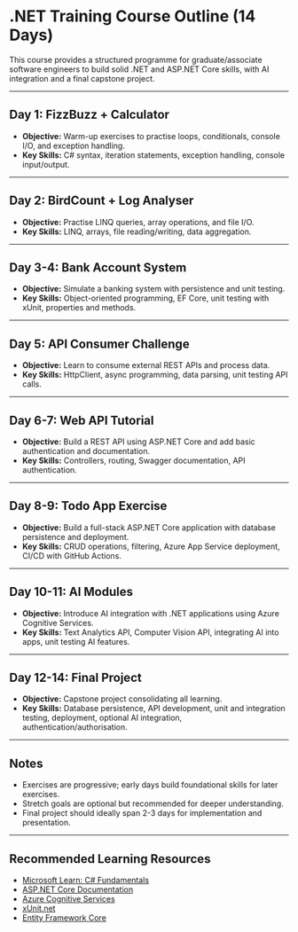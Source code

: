 # .NET Training Course Outline (14 Days)

This course provides a structured programme for graduate/associate software engineers to build solid .NET and ASP.NET Core skills, with AI integration and a final capstone project.

---

## Day 1: FizzBuzz + Calculator
- **Objective:** Warm-up exercises to practise loops, conditionals, console I/O, and exception handling.
- **Key Skills:** C# syntax, iteration statements, exception handling, console input/output.

---

## Day 2: BirdCount + Log Analyser
- **Objective:** Practise LINQ queries, array operations, and file I/O.
- **Key Skills:** LINQ, arrays, file reading/writing, data aggregation.

---

## Day 3-4: Bank Account System
- **Objective:** Simulate a banking system with persistence and unit testing.
- **Key Skills:** Object-oriented programming, EF Core, unit testing with xUnit, properties and methods.

---

## Day 5: API Consumer Challenge
- **Objective:** Learn to consume external REST APIs and process data.
- **Key Skills:** HttpClient, async programming, data parsing, unit testing API calls.

---

## Day 6-7: Web API Tutorial
- **Objective:** Build a REST API using ASP.NET Core and add basic authentication and documentation.
- **Key Skills:** Controllers, routing, Swagger documentation, API authentication.

---

## Day 8-9: Todo App Exercise
- **Objective:** Build a full-stack ASP.NET Core application with database persistence and deployment.
- **Key Skills:** CRUD operations, filtering, Azure App Service deployment, CI/CD with GitHub Actions.

---

## Day 10-11: AI Modules
- **Objective:** Introduce AI integration with .NET applications using Azure Cognitive Services.
- **Key Skills:** Text Analytics API, Computer Vision API, integrating AI into apps, unit testing AI features.

---

## Day 12-14: Final Project
- **Objective:** Capstone project consolidating all learning.
- **Key Skills:** Database persistence, API development, unit and integration testing, deployment, optional AI integration, authentication/authorisation.

---

## Notes
- Exercises are progressive; early days build foundational skills for later exercises.
- Stretch goals are optional but recommended for deeper understanding.
- Final project should ideally span 2-3 days for implementation and presentation.

---

## Recommended Learning Resources
- [Microsoft Learn: C# Fundamentals](https://learn.microsoft.com/en-us/dotnet/csharp/fundamentals/)
- [ASP.NET Core Documentation](https://learn.microsoft.com/en-us/aspnet/core/)
- [Azure Cognitive Services](https://azure.microsoft.com/en-us/services/cognitive-services/)
- [xUnit.net](https://xunit.net/)
- [Entity Framework Core](https://learn.microsoft.com/en-us/ef/core/)
